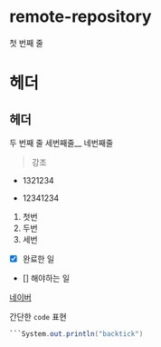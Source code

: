 # remote-repository

첫 번째 줄

# 헤더
## 헤더


두 번째 줄
세번째줄__
네번째줄

> 강조

- 1321234
+ 12341234

1. 첫번
2. 두번
3. 세번

- [x] 완료한 일
- [] 해야하는 일

[네이버](https://www.naver.com)

간단한 `code` 표현

```java
```System.out.println("backtick")
